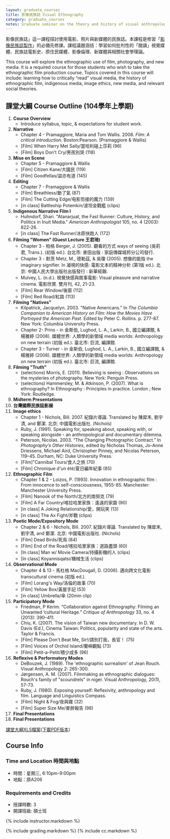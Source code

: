 ```yaml
---
layout: graduate_courses
title: 影像民族誌 Visual Ethnography
category: graduate_courses
notes: Graduate seminar on the theory and history of visual anthropology.
---
```



影像民族誌」這一課程探討使用電影、照片與新媒體的民族誌。本課程是修習「[影像民族誌製作][production_course]」的必備先修課。課程議題涵括：學習如何批判性的「閱讀」視覺媒體、民族誌電影史、原住民媒體、影像倫理、新媒體與相關社會學理論。

This course will explore the ethnographic use of film, photography, and new media. It is a required course for those students who wish to take the ethnographic film production course. Topics covered in this course will include: learning how to critically “read” visual media, the history of ethnographic film, indigenous media, image ethics, new media, and relevant social theories.


## 課堂大綱 Course Outline (104學年上學期)

1. **Course Overview**
    * Introduce syllabus, topic, & expectations for student work.
2. **Narrative**
    * Chapter 4 - Pramaggiore, Maria and Tom Wallis. 2008. *Film: A critical introduction*. Boston:Pearson. (Pramaggiore & Wallis) 
    * [Film] When Harry Met Sally/當哈利碰上莎莉 (96)
    * [Film] Boys Don't Cry/男孩別哭 (118)
3. **Mise en Scene**
    * Chapter 5 - Pramaggiore & Wallis 
    * [Film] Citizen Kane/大國民 (119)
    * [Film] Goodfellas/盜亦有道 (145)
4. **Editing**
    * Chapter 7 - Pramaggiore & Wallis
    * [Film] Breathless/斷了氣 (87)
    * [Film] The Cutting Edge/电影剪接的魔力 (139)
    * [in class] Battleship Potemkin/波坦金戰艦 (clips)
5. **Indigenous Narrative Film I**
    * Huhndorf, Shari. "Atanarjuat, the Fast Runner: Culture, History, and Politics in Inuit Media." *American Anthropologist* 105, no. 4 (2003): 822-26.
    * [in class] The Fast Runner/冰原快跑人 (172)
6. **Filming "Women" (Guest Lecture 王君琦)**
    * Chapter 3 - 柏格 Berger, J. (2005). 觀看的方式 ways of seeing (吳莉君, Trans.). (初版 ed.). 台北市: 麥田出版 : 家庭傳媒城邦分公司發行.
    * Chapter 3 - 默茨 Metz, M., 德勒茲, & 吳瓊 (2005). 想像的能指 the imaginary signifier. In 凝視的快感: 電影文本的精神分析 (第1版 ed.). 北京: 中國人民大學出版社出版發行 : 新華經銷.
    * Mulvey, L. (n.d.). 視覺快感與敘事電影: Visual pleasure and narrative cinema. 電影欣賞. 雙月刊, 42, 21-23.
    * [Film] Rear Window/後窗 (112)
    * [Film] Red Road/紅路 (113)
7. **Filming "Natives"**
    * Kilpatrick, Jacquelyn. 2003. "Native Americans." In *The Columbia Companion to American History on Film: How the Movies Have Portrayed the American Past*. Edited by Peter C. Rollins. p. 277-87. New York: Columbia University Press.
    * Chapter 2- Prins - in 金斯伯, Lughod, L. A., Larkin, B., 國立編譯館, & 楊雅婷 (2008). 媒體世界: 人類學的新領域 media worlds: Anthropology on new terrain (初版 ed.). 臺北市: 巨流, 編譯館.
    * Chapter 3 - Turner - in 金斯伯, Lughod, L. A., Larkin, B., 國立編譯館, & 楊雅婷 (2008). 媒體世界: 人類學的新領域 media worlds: Anthropology on new terrain (初版 ed.). 臺北市: 巨流, 編譯館.
8. **Filming "Truth"**
    * (selections) Morris, E. (2011). Believing is seeing : Observations on the mysteries of photography. New York: Penguin Press.
    * (selections) Hammersley, M. & Atkinson, P. (2007). What is ethnography? In Ethnography : Principles in practice. London ; New York: Routledge.
9. **Midterm Presentations**
10. **台灣國際民族誌影展**
11. **Image ethics**
    * Chapter 1 - Nichols, Bill. 2007. 紀錄片導論. Translated by 陳犀禾, 劉宇清, and 鄭潔. 北京: 中國電影出版社. (Nichols) 
    * Ruby, J. (1991). Speaking for, speaking about, speaking with, or speaking alongside - an anthropological and documentary dilemma.
    * Peterson, Nicolas. 2003. “The Changing Photographic Contract.” In *Photography’s Other Histories*, edited by Nicholas Thomas, Jo-Anne Driessens, Michael Aird, Christopher Pinney, and Nicolas Peterson, 119–45. Durham, NC: Duke University Press.
    * [Film]"Cannibal Tours/食人之旅 (70) 
    * [Film] Chronique d'un été/夏日編年紀事 (85)
12. **Ethnographic Film**
    * Chapter 1 & 2 - Loizos, P. (1993). Innovation in ethnographic film : From innocence to self-consciousness, 1955-85. Manchester: Manchester University Press.
    * [Film] Nanook of the North/北方的南努克 (79)
    * [Film] A Far Country/喀拉哈里家族：遙遠的家園 (90)
    * [in class] A Joking Relationship/愛，開玩笑 (13)
    * [in class] The Ax Fight/斧戰 (clips)
13. **Poetic Mode/Expository Mode**
    * Chapter 2 & 6 - Nichols, Bill. 2007. 紀錄片導論. Translated by 陳犀禾, 劉宇清, and 鄭潔. 北京: 中國電影出版社. (Nichols) 
    * [Film] Dead Birds/死鳥 (84)
    * [Film] End of the Road/喀拉哈里家族：道路盡頭 (60)
    * [In class] Man w/ Movie Camera/持攝影機的人 (clips)
    * [In class] Koyannisqatsi/機械生活 (clips)
14. **Observational Mode**
    * Chapter 4 & 13 - 馬杜格 MacDougall, D. (2006). 邁向跨文化電影 transcultural cinema (初版 ed.).
    * [Film] Lorang's Way/洛倫的故事 (70)
    * [Film] Yellow Box/黃屋手記 (53)
    * [in class] Umbrella/傘 (20min clip)
15. **Participatory Mode**
    * Friedman, P Kerim. “Collaboration against Ethnography: Filming an Unwanted ‘cultural Heritage.” *Critique of Anthropology* 33, no. 4 (2013): 390–411.
    * Chiu, K. (2007). The vision of Taiwan new documentary. In D. W. Davis (Ed.), Cinema Taiwan: Politics, popularity and state of the arts. Taylor & Francis.
    * [Film] Please Don't Beat Me, Sir!/請別打我，長官！ (75)
    * [Film] Voices of Orchid Island/蘭嶼觀點 (73)
    * [Film] Petit-a-Petit/積少成多 (96)
16. **Reflexive & Performatory Modes**
    * DeBouzek, J. (1989). The 'ethnographic surrealism' of Jean Rouch. Visual Anthropology 2: 265-300.
    * Jørgensen, A. M. (2007). Filmmaking as ethnographic dialogues: Rouch's family of "scoundrels" in niger. Visual Anthropology, 20(1), 57-73.
    * Ruby, J. (1980). Exposing yourself: Reflexivity, anthropology and film. Language and Linguistics Compass.
    * [Film] Night & Fog/夜與霧 (32)
    * [Film] Super Size Me/麥胖報告 (98)
17. **Final Presentations**
17. **Final Presentations**
   
[課堂大綱XLS檔案][outline]([下載PDF版本][outline_pdf])

## Course Info

### Time and Location 時間與地點
* 時間：星期三, 6:10pm-9:00pm
* 地點：原A206

### Requirements and Credits
* 授課時數: 3
* 開課班級: 碩士班

{% include instructor.markdown %}


{% include grading.markdown %}
{% include cc.markdown %}

[production_course]:{{site.baseurl}}/visual-ethnography-production
[outline]:https://docs.google.com/spreadsheets/d/1ztYcTSEthOTwpw6f-NMLrbYxF93b1vsssaUUvMWOKvA/pubhtml?gid=0&single=true
[outline_pdf]:https://docs.google.com/spreadsheets/d/1ztYcTSEthOTwpw6f-NMLrbYxF93b1vsssaUUvMWOKvA/pub?gid=0&single=true&output=pdf